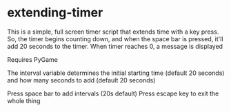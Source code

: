 # extending-timer
This is a simple, full screen timer script that extends time with a key press. So, the timer begins counting down, and when the space bar is pressed, it'll add 20 seconds to the timer. When timer reaches 0, a message is displayed

Requires PyGame

The interval variable determines the initial starting time (default 20 seconds) and how many seconds to add (default 20 seconds)

Press space bar to add intervals (20s default)
Press escape key to exit the whole thing
